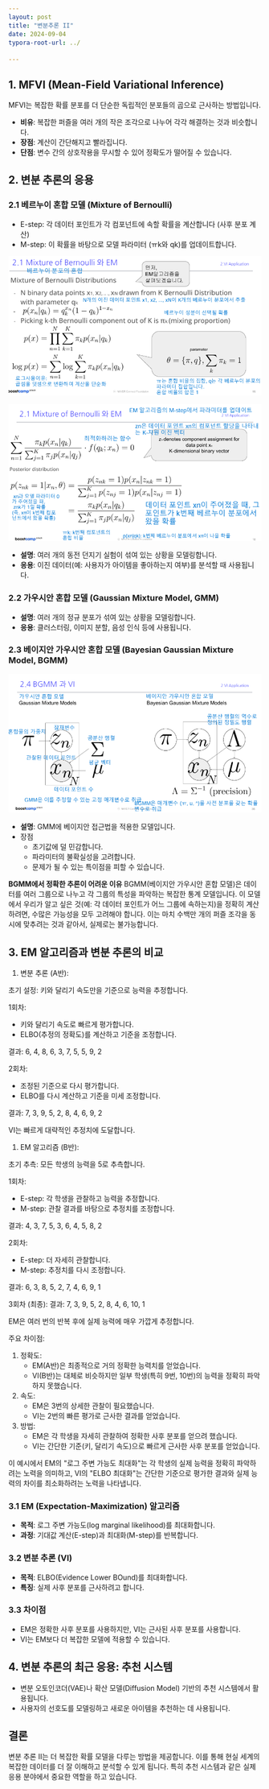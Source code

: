 ```yaml
---
layout: post
title: "변분추론 II"
date: 2024-09-04
typora-root-url: ../

---
```


## 1. MFVI (Mean-Field Variational Inference)

MFVI는 복잡한 확률 분포를 더 단순한 독립적인 분포들의 곱으로 근사하는 방법입니다.

- **비유**: 복잡한 퍼즐을 여러 개의 작은 조각으로 나누어 각각 해결하는 것과 비슷합니다.
- **장점**: 계산이 간단해지고 빨라집니다.
- **단점**: 변수 간의 상호작용을 무시할 수 있어 정확도가 떨어질 수 있습니다.

## 2. 변분 추론의 응용

### 2.1 베르누이 혼합 모델 (Mixture of Bernoulli)

- E-step: 각 데이터 포인트가 각 컴포넌트에 속할 확률을 계산합니다 (사후 분포 계산)
- M-step: 이 확률을 바탕으로 모델 파라미터 (ㅠk와 qk)를 업데이트합니다.

![image-20240904153721391](/assets/img/image-20240904153721391.png)

![image-20240904153809661](/assets/img/image-20240904153809661.png)

- **설명**: 여러 개의 동전 던지기 실험이 섞여 있는 상황을 모델링합니다.
- **응용**: 이진 데이터(예: 사용자가 아이템을 좋아하는지 여부)를 분석할 때 사용됩니다.

### 2.2 가우시안 혼합 모델 (Gaussian Mixture Model, GMM)

- **설명**: 여러 개의 정규 분포가 섞여 있는 상황을 모델링합니다.
- **응용**: 클러스터링, 이미지 분할, 음성 인식 등에 사용됩니다.

### 2.3 베이지안 가우시안 혼합 모델 (Bayesian Gaussian Mixture Model, BGMM)

![image-20240904154138769](/assets/img/image-20240904154138769.png)

- **설명**: GMM에 베이지안 접근법을 적용한 모델입니다.
- 장점
  - 초기값에 덜 민감합니다.
  - 파라미터의 불확실성을 고려합니다.
  - 문제가 될 수 있는 특이점을 피할 수 있습니다.

**BGMM에서 정확한 추론이 어려운 이유**
BGMM(베이지안 가우시안 혼합 모델)은 데이터를 여러 그룹으로 나누고 각 그룹의 특성을 파악하는 복잡한 통계 모델입니다.   이 모델에서 우리가 알고 싶은 것(예: 각 데이터 포인트가 어느 그룹에 속하는지)을 정확히 계산하려면, 수많은 가능성을 모두 고려해야 합니다.   이는 마치 수백만 개의 퍼즐 조각을 동시에 맞추려는 것과 같아서, 실제로는 불가능합니다.



## 3. EM 알고리즘과 변분 추론의 비교

1. 변분 추론 (A반):

초기 설정: 키와 달리기 속도만을 기준으로 능력을 추정합니다.

1회차:

- 키와 달리기 속도로 빠르게 평가합니다.
- ELBO(추정의 정확도)를 계산하고 기준을 조정합니다.

결과: 6, 4, 8, 6, 3, 7, 5, 5, 9, 2

2회차:

- 조정된 기준으로 다시 평가합니다.
- ELBO를 다시 계산하고 기준을 미세 조정합니다.

결과: 7, 3, 9, 5, 2, 8, 4, 6, 9, 2

VI는 빠르게 대략적인 추정치에 도달합니다.

1. EM 알고리즘 (B반):

초기 추측: 모든 학생의 능력을 5로 추측합니다.

1회차:

- E-step: 각 학생을 관찰하고 능력을 추정합니다.
- M-step: 관찰 결과를 바탕으로 추정치를 조정합니다.

결과: 4, 3, 7, 5, 3, 6, 4, 5, 8, 2

2회차:

- E-step: 더 자세히 관찰합니다.
- M-step: 추정치를 다시 조정합니다.

결과: 6, 3, 8, 5, 2, 7, 4, 6, 9, 1

3회차 (최종): 결과: 7, 3, 9, 5, 2, 8, 4, 6, 10, 1

EM은 여러 번의 반복 후에 실제 능력에 매우 가깝게 추정합니다.

주요 차이점:

1. 정확도:
   - EM(A반)은 최종적으로 거의 정확한 능력치를 얻었습니다.
   - VI(B반)는 대체로 비슷하지만 일부 학생(특히 9번, 10번)의 능력을 정확히 파악하지 못했습니다.
2. 속도:
   - EM은 3번의 상세한 관찰이 필요했습니다.
   - VI는 2번의 빠른 평가로 근사한 결과를 얻었습니다.
3. 방법:
   - EM은 각 학생을 자세히 관찰하여 정확한 사후 분포를 얻으려 했습니다.
   - VI는 간단한 기준(키, 달리기 속도)으로 빠르게 근사한 사후 분포를 얻었습니다.

이 예시에서 EM의 "로그 주변 가능도 최대화"는 각 학생의 실제 능력을 정확히 파악하려는 노력을 의미하고, VI의 "ELBO 최대화"는 간단한 기준으로 평가한 결과와 실제 능력의 차이를 최소화하려는 노력을 나타냅니다.

### 3.1 EM (Expectation-Maximization) 알고리즘

- **목적**: 로그 주변 가능도(log marginal likelihood)를 최대화합니다.
- **과정**: 기대값 계산(E-step)과 최대화(M-step)를 반복합니다.

### 3.2 변분 추론 (VI)

- **목적**: ELBO(Evidence Lower BOund)를 최대화합니다.
- **특징**: 실제 사후 분포를 근사하려고 합니다.

### 3.3 차이점

- EM은 정확한 사후 분포를 사용하지만, VI는 근사된 사후 분포를 사용합니다.
- VI는 EM보다 더 복잡한 모델에 적용할 수 있습니다.

## 4. 변분 추론의 최근 응용: 추천 시스템

- 변분 오토인코더(VAE)나 확산 모델(Diffusion Model) 기반의 추천 시스템에서 활용됩니다.
- 사용자의 선호도를 모델링하고 새로운 아이템을 추천하는 데 사용됩니다.

## 결론

변분 추론 II는 더 복잡한 확률 모델을 다루는 방법을 제공합니다. 이를 통해 현실 세계의 복잡한 데이터를 더 잘 이해하고 분석할 수 있게 됩니다. 특히 추천 시스템과 같은 실제 응용 분야에서 중요한 역할을 하고 있습니다.
